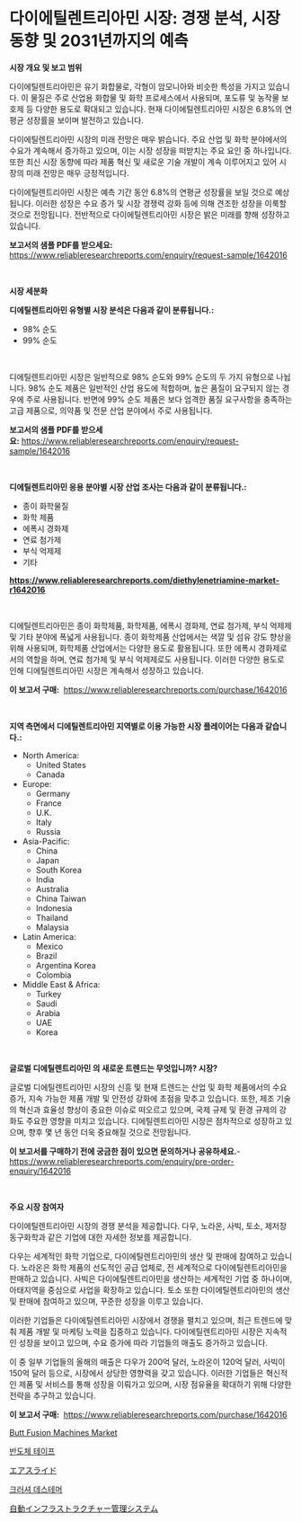 <p><h1>다이에틸렌트리아민 시장: 경쟁 분석, 시장 동향 및 2031년까지의 예측</h1></p><p><strong>시장 개요 및 보고 범위</strong></p>
<p><p>다이에틸렌트리아민은 유기 화합물로, 각형이 암모니아와 비슷한 특성을 가지고 있습니다. 이 물질은 주로 산업용 화합물 및 화학 프로세스에서 사용되며, 포도류 및 농작물 보호제 등 다양한 용도로 확대되고 있습니다. 현재 다이에틸렌트리아민 시장은 6.8%의 연평균 성장률을 보이며 발전하고 있습니다.</p><p>다이에틸렌트리아민 시장의 미래 전망은 매우 밝습니다. 주요 산업 및 화학 분야에서의 수요가 계속해서 증가하고 있으며, 이는 시장 성장을 떠받치는 주요 요인 중 하나입니다. 또한 최신 시장 동향에 따라 제품 혁신 및 새로운 기술 개발이 계속 이루어지고 있어 시장의 미래 전망은 매우 긍정적입니다.</p><p>다이에틸렌트리아민 시장은 예측 기간 동안 6.8%의 연평균 성장률을 보일 것으로 예상됩니다. 이러한 성장은 수요 증가 및 시장 경쟁력 강화 등에 의해 견조한 성장을 이룩할 것으로 전망됩니다. 전반적으로 다이에틸렌트리아민 시장은 밝은 미래를 향해 성장하고 있습니다.</p></p>
<p><strong>보고서의 샘플 PDF를 받으세요:</strong> <a href="https://www.reliableresearchreports.com/enquiry/request-sample/1642016">https://www.reliableresearchreports.com/enquiry/request-sample/1642016</a></p>
<p>&nbsp;</p>
<p><strong>시장 세분화</strong></p>
<p><strong>디에틸렌트리아민 유형별 시장 분석은 다음과 같이 분류됩니다.:</strong></p>
<p><ul><li>98% 순도</li><li>99% 순도</li></ul></p>
<p>&nbsp;</p>
<p><p>디에틸렌트리아민 시장은 일반적으로 98% 순도와 99% 순도의 두 가지 유형으로 나뉩니다. 98% 순도 제품은 일반적인 산업 용도에 적합하며, 높은 품질이 요구되지 않는 경우에 주로 사용됩니다. 반면에 99% 순도 제품은 보다 엄격한 품질 요구사항을 충족하는 고급 제품으로, 의약품 및 전문 산업 분야에서 주로 사용됩니다.</p></p>
<p><strong>보고서의 샘플 PDF를 받으세요:</strong>&nbsp;<a href="https://www.reliableresearchreports.com/enquiry/request-sample/1642016">https://www.reliableresearchreports.com/enquiry/request-sample/1642016</a></p>
<p>&nbsp;</p>
<p><strong> 디에틸렌트리아민 응용 분야별 시장 산업 조사는 다음과 같이 분류됩니다.:</strong></p>
<p><ul><li>종이 화학물질</li><li>화학 제품</li><li>에폭시 경화제</li><li>연료 첨가제</li><li>부식 억제제</li><li>기타</li></ul></p>
<p><strong><a href="https://www.reliableresearchreports.com/diethylenetriamine-market-r1642016">https://www.reliableresearchreports.com/diethylenetriamine-market-r1642016</a></strong></p>
<p>&nbsp;</p>
<p><p>디에틸렌트리아민은 종이 화학제품, 화학제품, 에폭시 경화제, 연료 첨가제, 부식 억제제 및 기타 분야에 폭넓게 사용됩니다. 종이 화학제품 산업에서는 색깔 및 섬유 강도 향상을 위해 사용되며, 화학제품 산업에서는 다양한 용도로 활용됩니다. 또한 에폭시 경화제로서의 역할을 하며, 연료 첨가제 및 부식 억제제로도 사용됩니다. 이러한 다양한 용도로 인해 디에틸렌트리아민 시장은 계속해서 성장하고 있습니다.</p></p>
<p><strong>이 보고서 구매:</strong>&nbsp; <a href="https://www.reliableresearchreports.com/purchase/1642016">https://www.reliableresearchreports.com/purchase/1642016</a></p>
<p>&nbsp;</p>
<p><strong>지역 측면에서 디에틸렌트리아민 지역별로 이용 가능한 시장 플레이어는 다음과 같습니다.:</strong></p>
<p><ul>
    <li>
        North America:
        <ul>
            <li>United States</li>
            <li>Canada</li>
        </ul>
    </li>
    <li>
        Europe:
        <ul>
            <li>Germany</li>
            <li>France</li>
            <li>U.K.</li>
            <li>Italy</li>
            <li>Russia</li>
        </ul>
    </li>
    <li>
        Asia-Pacific:
        <ul>
            <li>China</li>
            <li>Japan</li>
            <li>South Korea</li>
            <li>India</li>
            <li>Australia</li>
            <li>China Taiwan</li>
            <li>Indonesia</li>
            <li>Thailand</li>
            <li>Malaysia</li>
        </ul>
    </li>
    <li>
        Latin America:
        <ul>
            <li>Mexico</li>
            <li>Brazil</li>
            <li>Argentina Korea</li>
            <li>Colombia</li>
        </ul>
    </li>
    <li>
        Middle East & Africa:
        <ul>
            <li>Turkey</li>
            <li>Saudi</li>
            <li>Arabia</li>
            <li>UAE</li>
            <li>Korea</li>
        </ul>
    </li>
    </ul></p>
<p>&nbsp;</p>
<p><strong>글로벌 디에틸렌트리아민 의 새로운 트렌드는 무엇입니까? 시장?</strong></p>
<p><p>글로벌 디에틸렌트리아민 시장의 신흥 및 현재 트렌드는 산업 및 화학 제품에서의 수요 증가, 지속 가능한 제품 개발 및 안전성 강화에 초점을 맞추고 있습니다. 또한, 제조 기술의 혁신과 효율성 향상이 중요한 이슈로 떠오르고 있으며, 국제 규제 및 환경 규제의 강화도 주요한 영향을 미치고 있습니다. 디에틸렌트리아민 시장은 점차적으로 성장하고 있으며, 향후 몇 년 동안 더욱 중요해질 것으로 전망됩니다.</p></p>
<p><strong>이 보고서를 구매하기 전에 궁금한 점이 있으면 문의하거나 공유하세요.</strong>- <a href="https://www.reliableresearchreports.com/enquiry/pre-order-enquiry/1642016">https://www.reliableresearchreports.com/enquiry/pre-order-enquiry/1642016</a></p>
<p>&nbsp;</p>
<p><strong>주요 시장 참여자</strong></p>
<p><p>다이에틸렌트리아민 시장의 경쟁 분석을 제공합니다. 다우, 노라온, 사빅, 토소, 제저장 동구화학과 같은 기업에 대한 자세한 정보를 제공합니다. </p><p>다우는 세계적인 화학 기업으로, 다이에틸렌트리아민의 생산 및 판매에 참여하고 있습니다. 노라온은 화학 제품의 선도적인 공급 업체로, 전 세계적으로 다이에틸렌트리아민을 판매하고 있습니다. 사빅은 다이에틸렌트리아민을 생산하는 세계적인 기업 중 하나이며, 아태지역을 중심으로 사업을 확장하고 있습니다. 토소 또한 다이에틸렌트리아민의 생산 및 판매에 참여하고 있으며, 꾸준한 성장을 이루고 있습니다. </p><p>이러한 기업들은 다이에틸렌트리아민 시장에서 경쟁을 펼치고 있으며, 최근 트렌드에 맞춰 제품 개발 및 마케팅 노력을 집중하고 있습니다. 다이에틸렌트리아민 시장은 지속적인 성장을 보이고 있으며, 수요 증가에 따라 기업들의 매출도 증가하고 있습니다. </p><p>이 중 일부 기업들의 올해의 매출은 다우가 200억 달러, 노라온이 120억 달러, 사빅이 150억 달러 등으로, 시장에서 상당한 영향력을 갖고 있습니다. 이러한 기업들은 혁신적인 제품 및 서비스를 통해 성장을 이뤄가고 있으며, 시장 점유율을 확대하기 위해 다양한 전략을 추구하고 있습니다.</p></p>
<p><strong>이 보고서 구매:</strong>&nbsp;&nbsp;<a href="https://www.reliableresearchreports.com/purchase/1642016">https://www.reliableresearchreports.com/purchase/1642016</a></p>
<p><p><a href="https://github.com/GroverBarry/Market-Research-Report-List-4/blob/main/butt-fusion-machines-market.md">Butt Fusion Machines Market</a></p><p><a href="https://medium.com/@hettiestehr/%EB%B0%98%EB%8F%84%EC%B2%B4-%ED%85%8C%EC%9D%B4%ED%94%84-%EC%8B%9C%EC%9E%A5-2031%EB%85%84%EA%B9%8C%EC%A7%80%EC%9D%98-%ED%8A%B8%EB%A0%8C%EB%93%9C-%EC%98%88%EC%B8%A1-%EB%B0%8F-%EA%B2%BD%EC%9F%81-%EB%B6%84%EC%84%9D-9041526e4433">반도체 테이프</a></p><p><a href="https://github.com/ppmazlotr77499/Market-Research-Report-List-1/blob/main/221569728495.md">エアスライド</a></p><p><a href="https://medium.com/@cierrahayes1930/%EB%B6%84%EC%87%84%EA%B8%B0-%EC%B6%94%EC%B6%9C%EA%B8%B0-%EC%8B%9C%EC%9E%A5-%ED%86%B5%EC%B0%B0-%EC%8B%9C%EC%9E%A5-%EB%8F%99%ED%96%A5-%EC%84%B1%EC%9E%A5-2024%EB%85%84%EB%B6%80%ED%84%B0-2031%EB%85%84%EA%B9%8C%EC%A7%80-%EC%98%88%EC%B8%A1%EB%90%9C-%EA%B2%83-1c803ab3ffa0">크러셔 데스테머</a></p><p><a href="https://medium.com/@amiles.fermin/%E8%87%AA%E5%8B%95%E3%82%A4%E3%83%B3%E3%83%95%E3%83%A9%E7%AE%A1%E7%90%86%E3%82%B7%E3%82%B9%E3%83%86%E3%83%A0%E5%B8%82%E5%A0%B4%E3%83%AC%E3%83%9D%E3%83%BC%E3%83%88%E3%81%AF-%E3%81%93%E3%81%AE%E5%B8%82%E5%A0%B4%E3%81%AE%E6%9C%80%E6%96%B0%E3%81%AE%E3%83%88%E3%83%AC%E3%83%B3%E3%83%89%E3%82%84%E6%88%90%E9%95%B7%E6%A9%9F%E4%BC%9A%E3%82%92%E6%98%8E%E3%82%89%E3%81%8B%E3%81%AB%E3%81%97%E3%81%A6%E3%81%84%E3%81%BE%E3%81%99-236ed0d4128c">自動インフラストラクチャー管理システム</a></p></p>